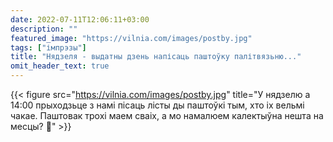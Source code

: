```yaml
---
date: 2022-07-11T12:06:11+03:00
description: ""
featured_image: "https://vilnia.com/images/postby.jpg"
tags: ["імпрэзы"]
title: "Нядзеля - выдатны дзень напісаць паштоўку палітвязьню..."
omit_header_text: true
---
```

{{< figure src="https://vilnia.com/images/postby.jpg" title="У нядзелю а 14:00 прыходзьце з намі пісаць лісты ды паштоўкі тым, хто іх вельмі чакае. Паштовак трохі маем сваіх, а мо намалюем калектыўна нешта на месцы? 💌" >}}



